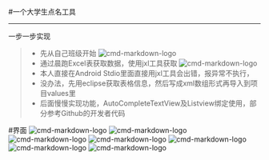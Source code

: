 #一个大学生点名工具

------

一步一步实现

> * 先从自己班级开始
![cmd-markdown-logo](https://ww1.sinaimg.cn/large/005zWjpngy1fvmtd901exj30j8032q2t.jpg)
> * 通过晨跑Excel表获取数据，使用jxl工具获取
![cmd-markdown-logo](https://ww1.sinaimg.cn/large/005zWjpngy1fvmtgc9qmlj310y158gn3.jpg)
> * 本人直接在Android Stdio里面直接用jxl工具会出错，报异常不执行，
> * 没办法，先用eclipse获取表格信息，然后写成xml数组形式再导入到项目values里
> * 后面慢慢实现功能，AutoCompleteTextView及Listview绑定使用，部分参考Github的开发者代码



#界面
![cmd-markdown-logo](https://ww1.sinaimg.cn/large/005zWjpngy1fvmtt5ky8aj30u01qgkjn.jpg)
![cmd-markdown-logo](https://ww1.sinaimg.cn/large/005zWjpngy1fvmtu3z5zij30u01qgt9n.jpg)
![cmd-markdown-logo](https://ww1.sinaimg.cn/large/005zWjpngy1fvmtuh6xklj30u01qggpf.jpg)
![cmd-markdown-logo](https://ww1.sinaimg.cn/large/005zWjpngy1fvmtusk7r9j30u01qg77y.jpg)
![cmd-markdown-logo](https://ww1.sinaimg.cn/large/005zWjpngy1fvmtv89w1bj30u01qg40b.jpg)
![cmd-markdown-logo](https://ww1.sinaimg.cn/large/005zWjpngy1fvmtvodip9j30u01qggoc.jpg)
![cmd-markdown-logo](https://ww1.sinaimg.cn/large/005zWjpngy1fvmtvx6jm9j30u01qg77d.jpg)
